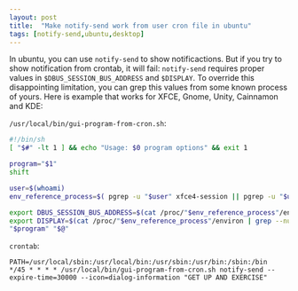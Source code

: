 ```yaml
---
layout: post
title:  "Make notify-send work from user cron file in ubuntu"
tags: [notify-send,ubuntu,desktop]
---
```

  In ubuntu, you can use `notify-send` to show notificactions. But if you try to show notification from crontab, it will fail: `notify-send` requires proper values in `$DBUS_SESSION_BUS_ADDRESS` and `$DISPLAY`. To override this disappointing limitation, you can grep this values from some known process of yours. Here is example that works for XFCE, Gnome, Unity, Cainnamon and KDE:

`/usr/local/bin/gui-program-from-cron.sh`:

```bash
#!/bin/sh
[ "$#" -lt 1 ] && echo "Usage: $0 program options" && exit 1

program="$1"
shift

user=$(whoami)
env_reference_process=$( pgrep -u "$user" xfce4-session || pgrep -u "$user" ciannamon-session || pgrep -u "$user" gnome-session || pgrep -u "$user" gnome-shell || pgrep -u "$user" kdeinit | head -1 )

export DBUS_SESSION_BUS_ADDRESS=$(cat /proc/"$env_reference_process"/environ | grep --null-data ^DBUS_SESSION_BUS_ADDRESS= | sed 's/DBUS_SESSION_BUS_ADDRESS=//')
export DISPLAY=$(cat /proc/"$env_reference_process"/environ | grep --null-data ^DISPLAY= | sed 's/DISPLAY=//')
"$program" "$@"
```

`crontab`:

```config
PATH=/usr/local/sbin:/usr/local/bin:/usr/sbin:/usr/bin:/sbin:/bin
*/45 * * * * /usr/local/bin/gui-program-from-cron.sh notify-send --expire-time=30000 --icon=dialog-information "GET UP AND EXERCISE"
```
